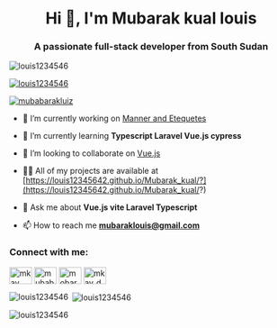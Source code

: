 
<h1 align="center">Hi 👋, I'm Mubarak kual louis</h1>
<h3 align="center">A passionate full-stack developer from South Sudan</h3>

<p align="left"> <img src="https://komarev.com/ghpvc/?username=louis1234546&label=Profile%20views&color=0e75b6&style=flat" alt="louis1234546" /> </p>

<p align="left"> <a href="https://github.com/ryo-ma/github-profile-trophy"><img src="https://github-profile-trophy.vercel.app/?username=louis1234546" alt="louis1234546" /></a> </p>

<p align="left"> <a href="https://twitter.com/mubabarakluiz" target="blank"><img src="https://img.shields.io/twitter/follow/mubabarakluiz?logo=twitter&style=for-the-badge" alt="mubabarakluiz" /></a> </p>

- 🔭 I’m currently working on [Manner and Etequetes](https://github.com/Louis12345642/manner-and--ettiquestes)

- 🌱 I’m currently learning **Typescript Laravel Vue.js cypress**

- 👯 I’m looking to collaborate on [Vue.js](https://github.com/vuejs/vue)

- 👨‍💻 All of my projects are available at [https://louis12345642.github.io/Mubarak_kual/?](https://louis12345642.github.io/Mubarak_kual/?)

- 💬 Ask me about **Vue.js vite Laravel Typescript**

- 📫 How to reach me **mubaraklouis@gmail.com**

<h3 align="left">Connect with me:</h3>
<p align="left">
<a href="https://dev.to/mkay louis" target="blank"><img align="center" src="https://raw.githubusercontent.com/rahuldkjain/github-profile-readme-generator/master/src/images/icons/Social/devto.svg" alt="mkay louis" height="30" width="40" /></a>
<a href="https://twitter.com/mubabarakluiz" target="blank"><img align="center" src="https://raw.githubusercontent.com/rahuldkjain/github-profile-readme-generator/master/src/images/icons/Social/twitter.svg" alt="mubabarakluiz" height="30" width="40" /></a>
<a href="https://fb.com/mobarak kual louis" target="blank"><img align="center" src="https://raw.githubusercontent.com/rahuldkjain/github-profile-readme-generator/master/src/images/icons/Social/facebook.svg" alt="mobarak kual louis" height="30" width="40" /></a>
<a href="https://instagram.com/mkay_dev" target="blank"><img align="center" src="https://raw.githubusercontent.com/rahuldkjain/github-profile-readme-generator/master/src/images/icons/Social/instagram.svg" alt="mkay_dev" height="30" width="40" /></a>
</p>



<p><img align="left" src="https://github-readme-stats.vercel.app/api/top-langs?username=Louis12345642&show_icons=true&locale=en&layout=compact" alt="louis1234546" /></p>

<p>&nbsp;<img align="center" src="https://github-readme-stats.vercel.app/api?username=louis12345642&show_icons=true&locale=en" alt="louis1234546" /></p>

<p><img align="center" src="https://github-readme-streak-stats.herokuapp.com/?user=Louis12345642&" alt="louis1234546" /></p>
